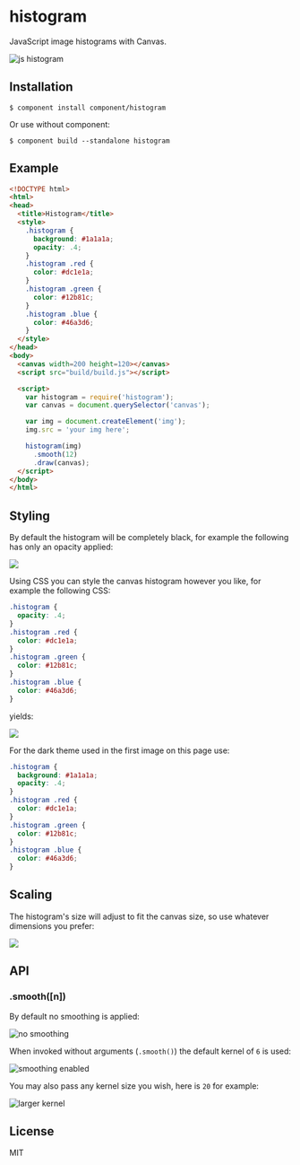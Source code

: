 
# histogram

  JavaScript image histograms with Canvas.

  ![js histogram](http://cdn.dropmark.com/41933/195c6ba28e2bd32341350d1acb5a50d9b4b66b4d/main.png)

## Installation

    $ component install component/histogram

  Or use without component:

    $ component build --standalone histogram

## Example

```html
<!DOCTYPE html>
<html>
<head>
  <title>Histogram</title>
  <style>
    .histogram {
      background: #1a1a1a;
      opacity: .4;
    }
    .histogram .red {
      color: #dc1e1a;
    }
    .histogram .green {
      color: #12b81c;
    }
    .histogram .blue {
      color: #46a3d6;
    }
  </style>
</head>
<body>
  <canvas width=200 height=120></canvas>
  <script src="build/build.js"></script>

  <script>
    var histogram = require('histogram');
    var canvas = document.querySelector('canvas');

    var img = document.createElement('img');
    img.src = 'your img here';

    histogram(img)
      .smooth(12)
      .draw(canvas);
  </script>
</body>
</html>
```

## Styling

  By default the histogram will be completely black,
  for example the following has only an opacity applied:

  ![](http://cdn.dropmark.com/41933/4819d5cb323f839807bf2023969c5db875fecf9d/default-coloring.png)

  Using CSS you can style the canvas histogram however you like,
  for example the following CSS:

```css
.histogram {
  opacity: .4;
}
.histogram .red {
  color: #dc1e1a;
}
.histogram .green {
  color: #12b81c;
}
.histogram .blue {
  color: #46a3d6;
}
```

 yields:

   ![](http://cdn.dropmark.com/41933/3232b5147111926d36e24270de1d441d43be6317/white.png)

 For the dark theme used in the first image on this page use:

```css
.histogram {
  background: #1a1a1a;
  opacity: .4;
}
.histogram .red {
  color: #dc1e1a;
}
.histogram .green {
  color: #12b81c;
}
.histogram .blue {
  color: #46a3d6;
}
```

## Scaling

  The histogram's size will adjust to fit the canvas size, so use whatever dimensions you prefer:

  ![](http://cdn.dropmark.com/41933/1ebf9734bf5c09e8d4b986c0eca108fe47fee459/scaled.png)

## API

### .smooth([n])

  By default no smoothing is applied:

  ![no smoothing](http://cdn.dropmark.com/41933/24c9e31a80bc86ede792aaf1dbf3d144d4e30e60/no-smooth.png)

  When invoked without arguments (`.smooth()`) the
  default kernel of `6` is used:

  ![smoothing enabled](http://cdn.dropmark.com/41933/e4c31627d241db0b21e010eb72cdd853e4c9457d/smooth-default-6.png)

  You may also pass any kernel size you wish, here is `20` for
  example:

  ![larger kernel](http://cdn.dropmark.com/41933/6631116b859dc420ef3c532f241e1d77af8ddb3f/smooth-20.png)

## License

  MIT
